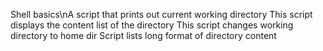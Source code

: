 Shell basics\nA script that prints out current working directory
This script displays the content list of the directory
This script changes working directory to home dir
Script lists long format of directory content
